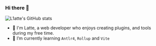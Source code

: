 ### Hi there 👋

![L1atte's GitHub stats](https://readme-stats-w4t7.vercel.app/api?username=L1atte&show_icons=true&theme=transparent)



- 🔭 I'm Latte, a web developer who enjoys creating plugins, and tools during my free time.
- 🌱 I’m currently learning `Antlr4`, `Rollup` and `Vite`


<!--

![Readme Card](https://readme-stats-w4t7.vercel.app/api/pin/?username=L1atte&repo=unplugin-tiny-image&show_owner=true&theme=transparent&layout=compact)

![Readme Card](https://readme-stats-w4t7.vercel.app/api/pin/?username=L1atte&repo=ts-debounce-throttle&show_owner=true&theme=transparent&layout=compact)

![Readme Card](https://readme-stats-w4t7.vercel.app/api/pin/?username=L1atte&repo=algorithm&show_owner=true&theme=transparent&layout=compact)

![Readme Card](https://readme-stats-w4t7.vercel.app/api/pin/?username=L1atte&repo=emitter&show_owner=true&theme=transparent&layout=compact)

![Readme Card](https://readme-stats-w4t7.vercel.app/api/pin/?username=L1atte&repo=my-blog&show_owner=true&theme=transparent&layout=compact)

-->



<!--
**L1atte/L1atte** is a ✨ _special_ ✨ repository because its `README.md` (this file) appears on your GitHub profile.

Here are some ideas to get you started:

- 🔭 I’m currently working on ...
- 🌱 I’m currently learning ...
- 👯 I’m looking to collaborate on ...
- 🤔 I’m looking for help with ...
- 💬 Ask me about ...
- 📫 How to reach me: ...
- 😄 Pronouns: ...
- ⚡ Fun fact: ...
  -->
